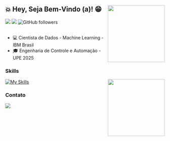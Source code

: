 ## :boom: Hey, Seja Bem-Vindo (a)! :grin: <img align='right' height="180em" src="https://github-readme-stats.vercel.app/api?username=cassialeaal&show_icons=true&theme=codeSTACKr&include_all_commits=true&count_private=true"/>

![](https://komarev.com/ghpvc/?username=cassialeaal&color=000000)
![](https://estruyf-github.azurewebsites.net/api/VisitorHit?user=cassialeaal&countColorcountColor&countColor=%232979ff) ![GitHub followers](https://img.shields.io/github/followers/cassialeaal?label=Follow&style=social)
<br>
<br>
- :computer: Cientista de Dados - Machine Learning - IBM Brasil
- :mortar_board: Engenharia de Controle e Automação - UPE 2025

### Skills 
[![My Skills](https://skillicons.dev/icons?i=py,azure,java,maven,spring,mysql,c)](https://skillicons.dev) <img align='right' height="180em" src="https://github-readme-stats.vercel.app/api/top-langs/?username=cassialeaal&layout=compact&langs_count=7&theme=codeSTACKr"/>

### Contato

<div>
<a href="https://www.linkedin.com/in/cassia-leal" target="_blank">
    <img src="https://img.shields.io/badge/-LinkedIn-%230077B5?style=for-the-badge&logo=linkedin&logoColor=white" target="_blank"></a>   
</div>
